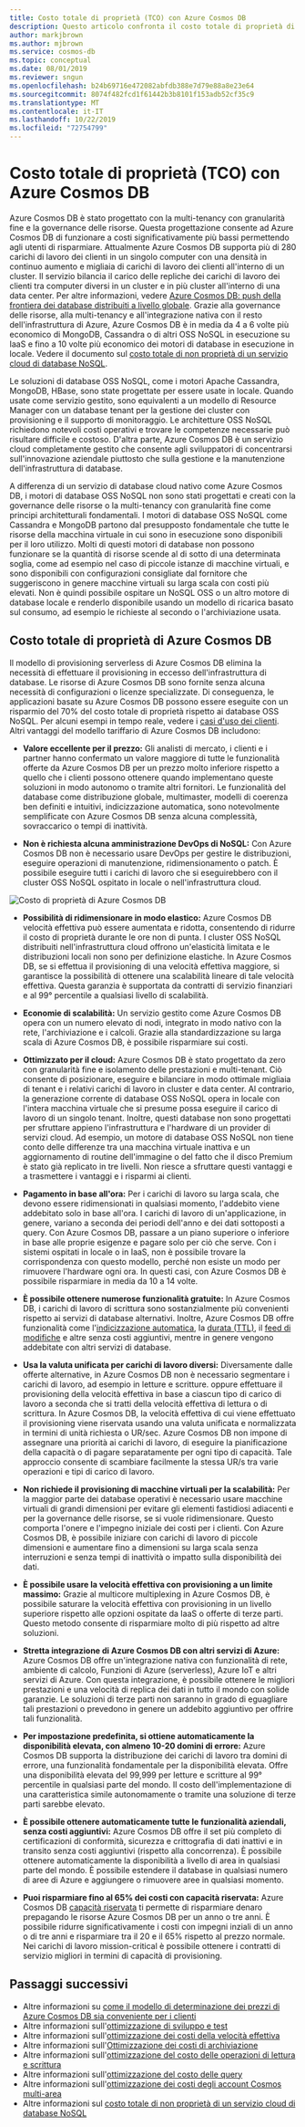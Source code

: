 ```yaml
---
title: Costo totale di proprietà (TCO) con Azure Cosmos DB
description: Questo articolo confronta il costo totale di proprietà di Azure Cosmos DB con IaaS e i database locali
author: markjbrown
ms.author: mjbrown
ms.service: cosmos-db
ms.topic: conceptual
ms.date: 08/01/2019
ms.reviewer: sngun
ms.openlocfilehash: b24b69716e472082abfdb388e7d79e88a8e23e64
ms.sourcegitcommit: 8074f482fcd1f61442b3b8101f153adb52cf35c9
ms.translationtype: MT
ms.contentlocale: it-IT
ms.lasthandoff: 10/22/2019
ms.locfileid: "72754799"
---
```

# <a name="total-cost-of-ownership-tco-with-azure-cosmos-db"></a>Costo totale di proprietà (TCO) con Azure Cosmos DB

Azure Cosmos DB è stato progettato con la multi-tenancy con granularità fine e la governance delle risorse. Questa progettazione consente ad Azure Cosmos DB di funzionare a costi significativamente più bassi permettendo agli utenti di risparmiare. Attualmente Azure Cosmos DB supporta più di 280 carichi di lavoro dei clienti in un singolo computer con una densità in continuo aumento e migliaia di carichi di lavoro dei clienti all'interno di un cluster. Il servizio bilancia il carico delle repliche dei carichi di lavoro dei clienti tra computer diversi in un cluster e in più cluster all'interno di una data center. Per altre informazioni, vedere [Azure Cosmos DB: push della frontiera dei database distribuiti a livello globale](https://azure.microsoft.com/blog/azure-cosmos-db-pushing-the-frontier-of-globally-distributed-databases/). Grazie alla governance delle risorse, alla multi-tenancy e all'integrazione nativa con il resto dell'infrastruttura di Azure, Azure Cosmos DB è in media da 4 a 6 volte più economico di MongoDB, Cassandra o di altri OSS NoSQL in esecuzione su IaaS e fino a 10 volte più economico dei motori di database in esecuzione in locale. Vedere il documento sul [costo totale di non proprietà di un servizio cloud di database NoSQL](https://documentdbportalstorage.blob.core.windows.net/papers/11.15.2017/NoSQL%20TCO%20paper.pdf).

Le soluzioni di database OSS NoSQL, come i motori Apache Cassandra, MongoDB, HBase, sono state progettate per essere usate in locale. Quando usate come servizio gestito, sono equivalenti a un modello di Resource Manager con un database tenant per la gestione dei cluster con provisioning e il supporto di monitoraggio. Le architetture OSS NoSQL richiedono notevoli costi operativi e trovare le competenze necessarie può risultare difficile e costoso. D'altra parte, Azure Cosmos DB è un servizio cloud completamente gestito che consente agli sviluppatori di concentrarsi sull'innovazione aziendale piuttosto che sulla gestione e la manutenzione dell'infrastruttura di database. 

A differenza di un servizio di database cloud nativo come Azure Cosmos DB, i motori di database OSS NoSQL non sono stati progettati e creati con la governance delle risorse o la multi-tenancy con granularità fine come principi architetturali fondamentali. I motori di database OSS NoSQL come Cassandra e MongoDB partono dal presupposto fondamentale che tutte le risorse della macchina virtuale in cui sono in esecuzione sono disponibili per il loro utilizzo. Molti di questi motori di database non possono funzionare se la quantità di risorse scende al di sotto di una determinata soglia, come ad esempio nel caso di piccole istanze di macchine virtuali, e sono disponibili con configurazioni consigliate dal fornitore che suggeriscono in genere macchine virtuali su larga scala con costi più elevati. Non è quindi possibile ospitare un NoSQL OSS o un altro motore di database locale e renderlo disponibile usando un modello di ricarica basato sul consumo, ad esempio le richieste al secondo o l'archiviazione usata.

## <a name="total-cost-of-ownership-of-azure-cosmos-db"></a>Costo totale di proprietà di Azure Cosmos DB 

Il modello di provisioning serverless di Azure Cosmos DB elimina la necessità di effettuare il provisioning in eccesso dell'infrastruttura di database. Le risorse di Azure Cosmos DB sono fornite senza alcuna necessità di configurazioni o licenze specializzate. Di conseguenza, le applicazioni basate su Azure Cosmos DB possono essere eseguite con un risparmio del 70% del costo totale di proprietà rispetto ai database OSS NoSQL. Per alcuni esempi in tempo reale, vedere i [casi d'uso dei clienti](https://customers.microsoft.com/en-us/search?sq=Cosmos%20DB&ff=&p=0&so=story_publish_date%20desc). Altri vantaggi del modello tariffario di Azure Cosmos DB includono:

* **Valore eccellente per il prezzo:** Gli analisti di mercato, i clienti e i partner hanno confermato un valore maggiore di tutte le funzionalità offerte da Azure Cosmos DB per un prezzo molto inferiore rispetto a quello che i clienti possono ottenere quando implementano queste soluzioni in modo autonomo o tramite altri fornitori. Le funzionalità del database come distribuzione globale, multimaster, modelli di coerenza ben definiti e intuitivi, indicizzazione automatica, sono notevolmente semplificate con Azure Cosmos DB senza alcuna complessità, sovraccarico o tempi di inattività.

* **Non è richiesta alcuna amministrazione DevOps di NoSQL:** Con Azure Cosmos DB non è necessario usare DevOps per gestire le distribuzioni, eseguire operazioni di manutenzione, ridimensionamento o patch. È possibile eseguire tutti i carichi di lavoro che si eseguirebbero con il cluster OSS NoSQL ospitato in locale o nell'infrastruttura cloud.

![Costo di proprietà di Azure Cosmos DB](./media/total-cost-ownership/tco.png)

* **Possibilità di ridimensionare in modo elastico:** Azure Cosmos DB velocità effettiva può essere aumentata e ridotta, consentendo di ridurre il costo di proprietà durante le ore non di punta. I cluster OSS NoSQL distribuiti nell'infrastruttura cloud offrono un'elasticità limitata e le distribuzioni locali non sono per definizione elastiche. In Azure Cosmos DB, se si effettua il provisioning di una velocità effettiva maggiore, si garantisce la possibilità di ottenere una scalabilità lineare di tale velocità effettiva. Questa garanzia è supportata da contratti di servizio finanziari e al 99° percentile a qualsiasi livello di scalabilità.

* **Economie di scalabilità:** Un servizio gestito come Azure Cosmos DB opera con un numero elevato di nodi, integrato in modo nativo con la rete, l'archiviazione e i calcoli. Grazie alla standardizzazione su larga scala di Azure Cosmos DB, è possibile risparmiare sui costi.

* **Ottimizzato per il cloud:** Azure Cosmos DB è stato progettato da zero con granularità fine e isolamento delle prestazioni e multi-tenant. Ciò consente di posizionare, eseguire e bilanciare in modo ottimale migliaia di tenant e i relativi carichi di lavoro in cluster e data center. Al contrario, la generazione corrente di database OSS NoSQL opera in locale con l'intera macchina virtuale che si presume possa eseguire il carico di lavoro di un singolo tenant. Inoltre, questi database non sono progettati per sfruttare appieno l'infrastruttura e l'hardware di un provider di servizi cloud. Ad esempio, un motore di database OSS NoSQL non tiene conto delle differenze tra una macchina virtuale inattiva e un aggiornamento di routine dell'immagine o del fatto che il disco Premium è stato già replicato in tre livelli. Non riesce a sfruttare questi vantaggi e a trasmettere i vantaggi e i risparmi ai clienti.

* **Pagamento in base all'ora:** Per i carichi di lavoro su larga scala, che devono essere ridimensionati in qualsiasi momento, l'addebito viene addebitato solo in base all'ora. I carichi di lavoro di un'applicazione, in genere, variano a seconda dei periodi dell'anno e dei dati sottoposti a query. Con Azure Cosmos DB, passare a un piano superiore o inferiore in base alle proprie esigenze e pagare solo per ciò che serve. Con i sistemi ospitati in locale o in IaaS, non è possibile trovare la corrispondenza con questo modello, perché non esiste un modo per rimuovere l'hardware ogni ora. In questi casi, con Azure Cosmos DB è possibile risparmiare in media da 10 a 14 volte.

* **È possibile ottenere numerose funzionalità gratuite:** In Azure Cosmos DB, i carichi di lavoro di scrittura sono sostanzialmente più convenienti rispetto ai servizi di database alternativi. Inoltre, Azure Cosmos DB offre funzionalità come l'[indicizzazione automatica](indexing-policies.md), la [durata (TTL)](time-to-live.md), il [feed di modifiche](change-feed.md) e altre senza costi aggiuntivi, mentre in genere vengono addebitate con altri servizi di database.

* **Usa la valuta unificata per carichi di lavoro diversi:** Diversamente dalle offerte alternative, in Azure Cosmos DB non è necessario segmentare i carichi di lavoro, ad esempio in letture e scritture. oppure effettuare il provisioning della velocità effettiva in base a ciascun tipo di carico di lavoro a seconda che si tratti della velocità effettiva di lettura o di scrittura. In Azure Cosmos DB, la velocità effettiva di cui viene effettuato il provisioning viene riservata usando una valuta unificata e normalizzata in termini di unità richiesta o UR/sec. Azure Cosmos DB non impone di assegnare una priorità ai carichi di lavoro, di eseguire la pianificazione della capacità o di pagare separatamente per ogni tipo di capacità. Tale approccio consente di scambiare facilmente la stessa UR/s tra varie operazioni e tipi di carico di lavoro.

* **Non richiede il provisioning di macchine virtuali per la scalabilità:** Per la maggior parte dei database operativi è necessario usare macchine virtuali di grandi dimensioni per evitare gli elementi fastidiosi adiacenti e per la governance delle risorse, se si vuole ridimensionare. Questo comporta l'onere e l'impegno iniziale dei costi per i clienti. Con Azure Cosmos DB, è possibile iniziare con carichi di lavoro di piccole dimensioni e aumentare fino a dimensioni su larga scala senza interruzioni e senza tempi di inattività o impatto sulla disponibilità dei dati.

* **È possibile usare la velocità effettiva con provisioning a un limite massimo:** Grazie al multicore multiplexing in Azure Cosmos DB, è possibile saturare la velocità effettiva con provisioning in un livello superiore rispetto alle opzioni ospitate da IaaS o offerte di terze parti. Questo metodo consente di risparmiare molto di più rispetto ad altre soluzioni.

* **Stretta integrazione di Azure Cosmos DB con altri servizi di Azure:** Azure Cosmos DB offre un'integrazione nativa con funzionalità di rete, ambiente di calcolo, Funzioni di Azure (serverless), Azure IoT e altri servizi di Azure. Con questa integrazione, è possibile ottenere le migliori prestazioni e una velocità di replica dei dati in tutto il mondo con solide garanzie. Le soluzioni di terze parti non saranno in grado di eguagliare tali prestazioni o prevedono in genere un addebito aggiuntivo per offrire tali funzionalità.

* **Per impostazione predefinita, si ottiene automaticamente la disponibilità elevata, con almeno 10-20 domini di errore:** Azure Cosmos DB supporta la distribuzione dei carichi di lavoro tra domini di errore, una funzionalità fondamentale per la disponibilità elevata. Offre una disponibilità elevata del 99,999 per letture e scritture al 99° percentile in qualsiasi parte del mondo. Il costo dell'implementazione di una caratteristica simile autonomamente o tramite una soluzione di terze parti sarebbe elevato.

* **È possibile ottenere automaticamente tutte le funzionalità aziendali, senza costi aggiuntivi:** Azure Cosmos DB offre il set più completo di certificazioni di conformità, sicurezza e crittografia di dati inattivi e in transito senza costi aggiuntivi (rispetto alla concorrenza). È possibile ottenere automaticamente la disponibilità a livello di area in qualsiasi parte del mondo. È possibile estendere il database in qualsiasi numero di aree di Azure e aggiungere o rimuovere aree in qualsiasi momento.

* **Puoi risparmiare fino al 65% dei costi con capacità riservata:** Azure Cosmos DB [capacità riservata](cosmos-db-reserved-capacity.md) ti permette di risparmiare denaro prepagando le risorse Azure Cosmos DB per un anno o tre anni. È possibile ridurre significativamente i costi con impegni inziali di un anno o di tre anni e risparmiare tra il 20 e il 65% rispetto al prezzo normale. Nei carichi di lavoro mission-critical è possibile ottenere i contratti di servizio migliori in termini di capacità di provisioning.

## <a name="next-steps"></a>Passaggi successivi

* Altre informazioni su [come il modello di determinazione dei prezzi di Azure Cosmos DB sia conveniente per i clienti](total-cost-ownership.md)
* Altre informazioni sull'[ottimizzazione di sviluppo e test](optimize-dev-test.md)
* Altre informazioni sull'[ottimizzazione dei costi della velocità effettiva](optimize-cost-throughput.md)
* Altre informazioni sull'[Ottimizzazione dei costi di archiviazione](optimize-cost-storage.md)
* Altre informazioni sull'[ottimizzazione del costo delle operazioni di lettura e scrittura](optimize-cost-reads-writes.md)
* Altre informazioni sull'[ottimizzazione del costo delle query](optimize-cost-queries.md)
* Altre informazioni sull'[ottimizzazione dei costi degli account Cosmos multi-area](optimize-cost-regions.md)
* Altre informazioni sul [costo totale di non proprietà di un servizio cloud di database NoSQL](https://documentdbportalstorage.blob.core.windows.net/papers/11.15.2017/NoSQL%20TCO%20paper.pdf)
